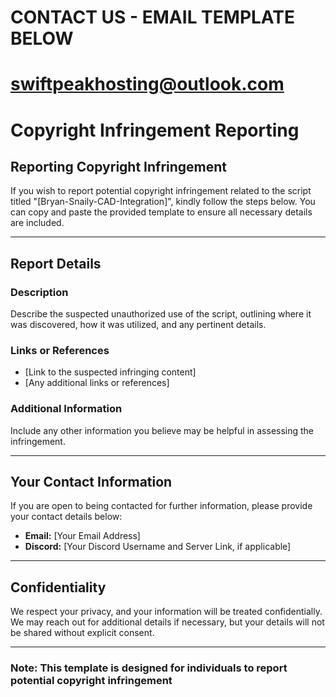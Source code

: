 
# CONTACT US - EMAIL TEMPLATE BELOW #

# swiftpeakhosting@outlook.com #


# Copyright Infringement Reporting



## Reporting Copyright Infringement

If you wish to report potential copyright infringement related to the script titled "[Bryan-Snaily-CAD-Integration]", kindly follow the steps below. You can copy and paste the provided template to ensure all necessary details are included.

---

## Report Details

### Description
Describe the suspected unauthorized use of the script, outlining where it was discovered, how it was utilized, and any pertinent details.

### Links or References
- [Link to the suspected infringing content]
- [Any additional links or references]

### Additional Information
Include any other information you believe may be helpful in assessing the infringement.

---

## Your Contact Information

If you are open to being contacted for further information, please provide your contact details below:

- **Email:** [Your Email Address]
- **Discord:** [Your Discord Username and Server Link, if applicable]

---

## Confidentiality

We respect your privacy, and your information will be treated confidentially. We may reach out for additional details if necessary, but your details will not be shared without explicit consent.

---

### Note: This template is designed for individuals to report potential copyright infringement
